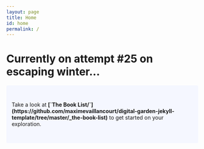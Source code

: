 ```yaml
---
layout: page
title: Home
id: home
permalink: /
---
```


# Currently on attempt #25 on escaping winter...

<p style="padding: 3em 1em; background: #f5f7ff; border-radius: 4px;">
  Take a look at <span style="font-weight: bold">[`The Book List/`](https://github.com/maximevaillancourt/digital-garden-jekyll-template/tree/master/_the-book-list)</span> to get started on your exploration.
</p>


<style>
  .wrapper {
    max-width: 46em;
  }
</style>
